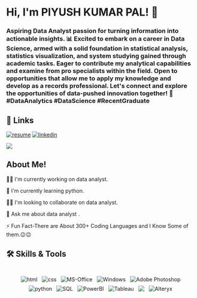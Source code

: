 # Hi, I'm PIYUSH KUMAR PAL! 👋

### Aspiring Data Analyst passion for turning information into actionable insights. 📊 Excited to embark on a career in Data Science, armed with a solid foundation in statistical analysis, statistics visualization, and system studying gained through academic tasks. Eager to contribute my analytical capabilities and examine from pro specialists within the field. Open to opportunities that allow me to apply my knowledge and develop as a records professional. Let's connect and explore the opportunities of data-pushed innovation together! 🚀 #DataAnalytics #DataScience #RecentGraduate

## 🔗 Links
[![resume](https://img.shields.io/badge/Resume-000?style=for-the-badge&logo=medium&logoColor=white)](link)
[![linkedin](https://img.shields.io/badge/linkedin-0A66C2?style=for-the-badge&logo=linkedin&logoColor=white)](https://www.linkedin.com/in/piyush-pal-392a72263/)

<!--   ![Visitor Count](https://profile-counter.glitch.me/crishpy-coffe/count.svg) -->
  ![](https://komarev.com/ghpvc/?username=crishpy-coffe&label=PROFILE+VIEWS&color=red)
 </div>

## About Me!

👩‍💻 I'm currently working on data analyst.

🧠 I'm currently learning python.

👯‍♀️ I'm looking to collaborate on data analyst.

💬 Ask me about data analyst .

⚡️ Fun Fact-There are About 300+ Coding Languages and I Know Some of them.😉😉

## 🛠 Skills & Tools

<p align="center">
      <br />
<img src="https://user-images.githubusercontent.com/85267939/147403206-81d6abb0-b499-47e7-b1db-575fac65a5f9.png" alt="html" style="vertical-align:top; margin:4px">    
<img src="https://user-images.githubusercontent.com/85267939/147403234-801afc0b-79a9-4b0a-ac80-0caf1986373c.png" alt="css" style="vertical-align:top; margin:4px">
<img src="https://github.com/MikeCodesDotNET/ColoredBadges/blob/4a38660afb7be89a6032218589b4454a1285c7f8/png/dev/services/office_365.png" alt="MS-Office" style="vertical-align:top; margin:4px">
<img src="https://img.shields.io/badge/Windows-0078D6?style=for-the-badge&logo=windows&logoColor=white" alt="Windows" style="vertical-align:top; margin:4px">     
<img src="https://img.shields.io/badge/photoshop-330F63?style=for-the-badge&logo=adobe" alt="Adobe Photoshop" style="vertical-align:top; margin:4px">
<img src="https://img.shields.io/badge/python-FFD43B?style=for-the-badge&logo=PYTHON" alt="python"style="vertical-align:top; margin:4px">
<img src="https://img.shields.io/badge/SQL-f7f7f7?style=for-the-badge&logo=MySql" alt="SQL"style="vertical-align:top; margin:4px">
<img src="https://img.shields.io/badge/PowerBI-grey?style=for-the-badge&logo=PowerBi" alt="PowerBI" style="vertical-align:top; margin:4px">
<img src="https://img.shields.io/badge/Tableau-white?style=for-the-badge&logo=Tableau" alt="Tableau" style="vertical-align:top; margin:4px">
<img src="https://img.shields.io/badge/R%20Language-f7f7f7?style=for-the-badge&logo=RStudio alt="R Language" style="vertical-align:top; margin:4px">
<img src="https://img.shields.io/badge/Alteryx-black?style=for-the-badge&logo=Alteryx"alt="Alteryx" style="vertical-align:top; margin:4px">


</p>
<br />


